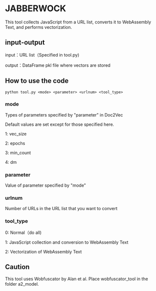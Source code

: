 # JABBERWOCK

This tool collects JavaScript from a URL list, converts it to WebAssembly Text, and performs vectorization.

## input-output

input：URL list（Specified in tool.py)

output：DataFrame pkl file where vectors are stored

## How to use the code

`python tool.py <mode> <parameter> <urlnum> <tool_type>`

### mode

Types of parameters specified by "parameter" in Doc2Vec

Default values are set except for those specified here.

1: vec_size

2: epochs

3: min_count

4: dm

### parameter

Value of parameter specified by "mode"

### urlnum

Number of URLs in the URL list that you want to convert

### tool_type

0: Normal（do all)

1: JavaScript collection and conversion to WebAssembly Text

2: Vectorization of WebAssembly Text

## Caution
This tool uses Wobfuscator by Alan et al.
Place wobfuscator_tool in the folder a2_model.